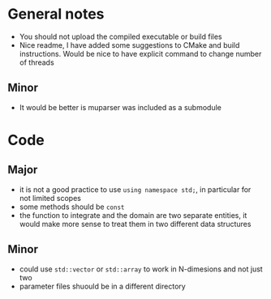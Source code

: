 # General notes
- You should not upload the compiled executable or build files
- Nice readme, I have added some suggestions to CMake and build instructions. Would be nice to have explicit command to change number of threads

## Minor
- It would be better is muparser was included as a submodule

# Code
## Major
- it is not a good practice to use `using namespace std;`, in particular for not limited scopes
- some methods should be `const`
- the function to integrate and the domain are two separate entities, it would make more sense to treat them in two different data structures

## Minor
- could use `std::vector` or `std::array` to work in N-dimesions and not just two
- parameter files shuould be in a different directory